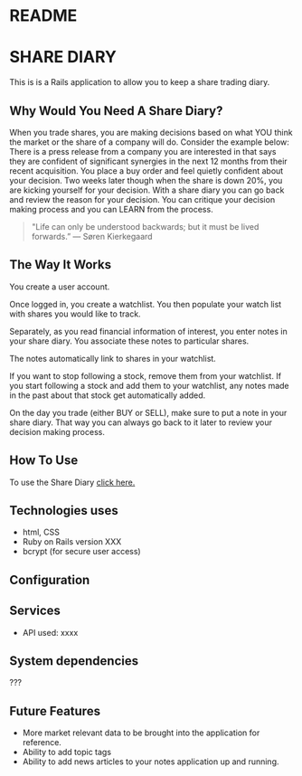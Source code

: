 # README

# SHARE DIARY

This is is a Rails application to allow you to keep a share trading diary.

## Why Would You Need A Share Diary?

When you trade shares, you are making decisions based on what YOU think the market or the share of a company will do. Consider the example below:
There is a press release from a company you are interested in that says they are confident of significant synergies in the next 12 months from their recent acquisition. You place a buy order and feel quietly confident about your decision. Two weeks later though when the share is down 20%, you are kicking yourself for your decision. With a share diary you can go back and review the reason for your decision. You can critique your decision making process and you can LEARN from the process.

> "Life can only be understood backwards; but it must be lived forwards.”
― Søren Kierkegaard

## The Way It Works

You create a user account.

Once logged in, you create a watchlist. You then populate your watch list with shares you would like to track.

Separately, as you read financial information of interest, you enter notes in your share diary. You associate these notes to particular shares.

The notes automatically link to shares in your watchlist.

If you want to stop following a stock, remove them from your watchlist. If you start following a stock and add them to your watchlist, any notes made in the past about that stock get automatically added.

On the day you trade (either BUY or SELL), make sure to put a note in your share diary. That way you can always go back to it later to review your decision making process.

## How To Use

To use the Share Diary [click here.](https://swcreative.github.io/project1/)

## Technologies uses

- html, CSS
- Ruby on Rails version XXX
- bcrypt (for secure user access)

## Configuration

## Services
- API used: xxxx

## System dependencies
???



## Future Features

- More market relevant data to be brought into the application for reference.
- Ability to add topic tags
- Ability to add news articles to your notes
application up and running.
